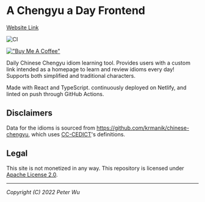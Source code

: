 # A Chengyu a Day Frontend

[Website Link](https://www.achengyuaday.com)

![CI](https://github.com/ptwu/acad-fe/workflows/CI/badge.svg)

[!["Buy Me A Coffee"](https://www.buymeacoffee.com/assets/img/custom_images/orange_img.png)](https://www.buymeacoffee.com/peterwu)

Daily Chinese Chengyu idiom learning tool. Provides users with a custom link
intended as a homepage to learn and review idioms every day! Supports both
simplified and traditional characters.

Made with React and TypeScript. continuously deployed on Netlify, and linted
on push through GitHub Actions.

## Disclaimers

Data for the idioms is sourced from https://github.com/krmanik/chinese-chengyu,
which uses [CC-CEDICT](https://cc-cedict.org/wiki/)'s definitions.

## Legal

This site is not monetized in any way. This repository is licensed under [Apache
License 2.0](https://github.com/ptwu/acad-fe/blob/main/LICENSE).

---

_Copyright (C) 2022 Peter Wu_
